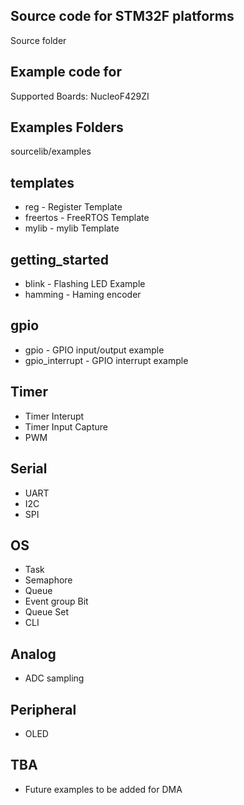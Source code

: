 ## Source code for STM32F platforms
Source folder

## Example code for
Supported Boards: NucleoF429ZI 

## Examples Folders 
sourcelib/examples

## templates
* reg - Register Template
* freertos - FreeRTOS Template
* mylib - mylib Template

## getting_started  
* blink - Flashing LED Example
* hamming - Haming encoder

## gpio  
* gpio - GPIO input/output example
* gpio_interrupt - GPIO interrupt example

## Timer
* Timer Interupt
* Timer Input Capture
* PWM

## Serial
* UART
* I2C
* SPI

## OS
* Task
* Semaphore
* Queue
* Event group Bit
* Queue Set
* CLI

## Analog
* ADC sampling

## Peripheral
* OLED
## TBA
* Future examples to be added for DMA